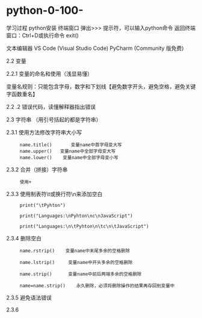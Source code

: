 # python-0-100-
学习过程
python安装
终端窗口
弹出>>> 提示符，可以输入python命令
返回终端窗口：Ctrl+D或执行命令 exit()

文本编辑器   VS Code (Visual Studio Code)        PyCharm (Community 版免费)

2.2 变量

2.2.1 变量的命名和使用（浅显易懂）

变量名规则：只能包含字母，数字和下划线【避免数字开头，避免空格，避免关键字函数重名】

2.2 .2 错误代码，读懂解释器指出错误

2.3 字符串 （用引号括起的都是字符串）

2.3.1 使用方法修改字符串大小写

         name.title()       变量name中首字母变大写
         name.upper()   变量name中全部字母变大写
         name.lower()    变量name中全部字母变小写

2.3.2 合并（拼接）字符串

         使用+

2.3.3   使用制表符\t或换行符\n来添加空白

         print("\tPyhton")

         print("Languages:\nPyhton\nc\nJavaScript")

         print("Languages:\n\tPyhton\n\tc\n\tJavaScript")

2.3.4 删除空白

         name.rstrip()    变量name中末尾多余的空格删除

         name.lstrip()     变量name中开头多余的空格删除

         name.strip()      变量name中前后两端多余的空格删除

         name=name.strip()    永久删除，必须将删除操作的结果再存回到变量中

2.3.5 避免语法错误

2.3.6 
